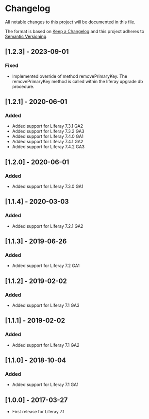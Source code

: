 # Changelog
All notable changes to this project will be documented in this file.

The format is based on [Keep a Changelog](http://keepachangelog.com/en/1.0.0/)
and this project adheres to [Semantic Versioning](http://semver.org/spec/v2.0.0.html).

## [1.2.3] - 2023-09-01
### Fixed
- Implemented override of method removePrimaryKey. The removePrimaryKey method is called within the liferay upgrade db procedure.

## [1.2.1] - 2020-06-01
### Added
- Added support for Liferay 7.3.1 GA2
- Added support for Liferay 7.3.2 GA3
- Added support for Liferay 7.4.0 GA1
- Added support for Liferay 7.4.1 GA2
- Added support for Liferay 7.4.2 GA3

## [1.2.0] - 2020-06-01
### Added
- Added support for Liferay 7.3.0 GA1

## [1.1.4] - 2020-03-03
### Added
- Added support for Liferay 7.2.1 GA2

## [1.1.3] - 2019-06-26
### Added
- Added support for Liferay 7.2 GA1

## [1.1.2] - 2019-02-02
### Added
- Added support for Liferay 7.1 GA3

## [1.1.1] - 2019-02-02
### Added
- Added support for Liferay 7.1 GA2

## [1.1.0] - 2018-10-04
### Added
- Added support for Liferay 7.1 GA1

## [1.0.0] - 2017-03-27
- First release for Liferay 7.1